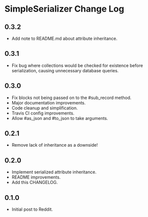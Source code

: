 # SimpleSerializer Change Log

## 0.3.2

* Add note to README.md about attribute inheritance.

## 0.3.1

* Fix bug where collections would be checked for existence before serialization,
  causing unnecessary database queries.

## 0.3.0

* Fix blocks not being passed on to the #sub_record method.
* Major documentation improvements.
* Code cleanup and simplification.
* Travis CI config improvements.
* Allow #as_json and #to_json to take arguments.

## 0.2.1

* Remove lack of inheritance as a downside!

## 0.2.0

* Implement serialized attribute inheritance.
* README improvements.
* Add this CHANGELOG.

## 0.1.0

* Initial post to Reddit.
